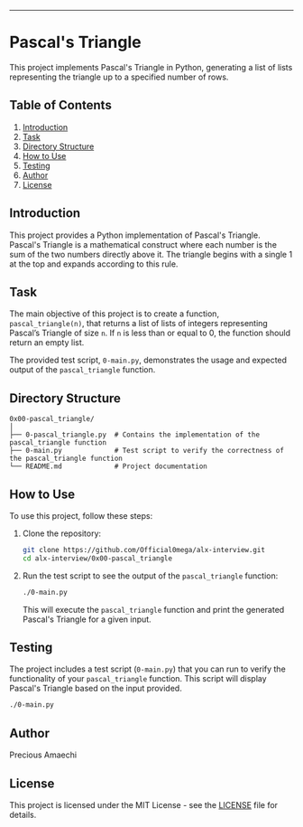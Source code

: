 ---

# Pascal's Triangle

This project implements Pascal's Triangle in Python, generating a list of lists representing the triangle up to a specified number of rows.

## Table of Contents
1. [Introduction](#introduction)
2. [Task](#task)
3. [Directory Structure](#directory-structure)
4. [How to Use](#how-to-use)
5. [Testing](#testing)
6. [Author](#author)
7. [License](#license)

## Introduction
This project provides a Python implementation of Pascal's Triangle. Pascal's Triangle is a mathematical construct where each number is the sum of the two numbers directly above it. The triangle begins with a single 1 at the top and expands according to this rule.

## Task
The main objective of this project is to create a function, `pascal_triangle(n)`, that returns a list of lists of integers representing Pascal’s Triangle of size `n`. If `n` is less than or equal to 0, the function should return an empty list.

The provided test script, `0-main.py`, demonstrates the usage and expected output of the `pascal_triangle` function.

## Directory Structure

```
0x00-pascal_triangle/
│
├── 0-pascal_triangle.py  # Contains the implementation of the pascal_triangle function
├── 0-main.py             # Test script to verify the correctness of the pascal_triangle function
└── README.md             # Project documentation
```

## How to Use
To use this project, follow these steps:

1. Clone the repository:

    ```bash
    git clone https://github.com/Official0mega/alx-interview.git
    cd alx-interview/0x00-pascal_triangle
    ```

2. Run the test script to see the output of the `pascal_triangle` function:

    ```bash
    ./0-main.py
    ```

   This will execute the `pascal_triangle` function and print the generated Pascal's Triangle for a given input.

## Testing
The project includes a test script (`0-main.py`) that you can run to verify the functionality of your `pascal_triangle` function. This script will display Pascal's Triangle based on the input provided.

```bash
./0-main.py
```

## Author
Precious Amaechi

## License
This project is licensed under the MIT License - see the [LICENSE](LICENSE) file for details.
